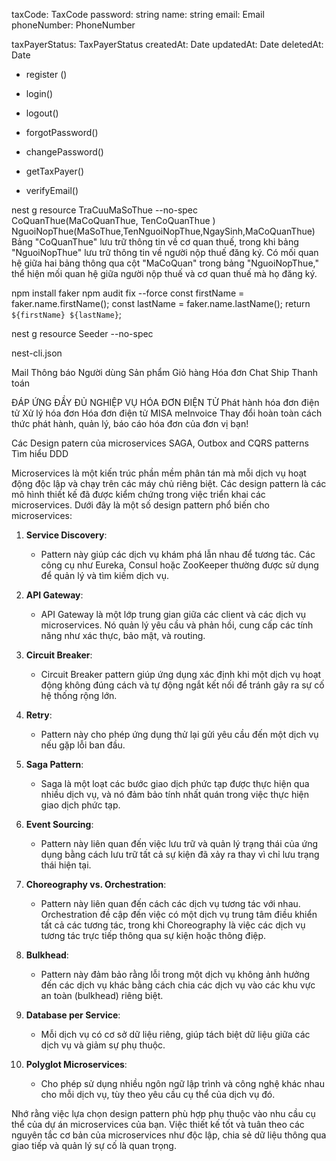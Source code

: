 <!-- nest g resource   invoice -->
<!-- TaxPayer -->
taxCode: TaxCode
password: string
name: string
email: Email
phoneNumber: PhoneNumber
<!-- address: string -->
<!-- bankName: string -->


<!-- bankNumber: string -->

taxPayerStatus: TaxPayerStatus
createdAt: Date
updatedAt: Date
deletedAt: Date
<!--  -->
+ register ()
+ login()
+ logout()

+ forgotPassword()
+ changePassword()


+ getTaxPayer()
+ verifyEmail()

<!-- + updateTaxPayer() -->
<!-- + deleteTaxPayer() -->

<!-- + verifyTaxPayerBank() -->
<!-- + verifyTaxPayerAddress() -->

 
 
nest g resource TraCuuMaSoThue --no-spec
CoQuanThue(MaCoQuanThue, TenCoQuanThue )
NguoiNopThue(MaSoThue,TenNguoiNopThue,NgaySinh,MaCoQuanThue)
Bảng "CoQuanThue" lưu trữ thông tin về cơ quan thuế, trong khi bảng "NguoiNopThue" lưu trữ thông tin về người nộp thuế đăng ký.
Có mối quan hệ giữa hai bảng thông qua cột "MaCoQuan" trong bảng "NguoiNopThue," thể hiện mối quan hệ giữa người nộp thuế và cơ quan thuế mà họ đăng ký.

<!-- validation MST-->

<!-- Ngẫu nhiên  tên -->

npm install faker
npm audit fix --force
const firstName = faker.name.firstName();
const lastName = faker.name.lastName();
return `${firstName} ${lastName}`;

<!-- Seeder -->

nest g resource Seeder --no-spec
<!-- co_quan_thue.json -->
nest-cli.json
<!-- "assets": ["seeder/**/*"], -->
<!-- Xong Seeder -->





<!-- Link vẽ draw.io [https://youtu.be/MLlal_jRoXQ?si=mrJDuXwNeud69g0R] -->
<!-- Chủ đề -->
<!-- Lộ trình? -->

Mail
Thông báo
Người dùng
Sản phẩm
Giỏ hàng
Hóa đơn
Chat
Ship
Thanh toán

<!-- Chủ đề: microservices cho hóa đơn điện tử -->
<!-- Chủ đề: microservices cho ddddddddddd -->

ĐÁP ỨNG ĐẦY ĐỦ NGHIỆP VỤ HÓA ĐƠN ĐIỆN TỬ
Phát hành hóa đơn điện tử
Xử lý hóa đơn
Hóa đơn điện tử MISA meInvoice
Thay đổi hoàn toàn cách thức phát hành, quản lý, báo cáo hóa đơn của đơn vị bạn!

<!-- Nội dung tổng quan của đồ án: -->

Các Design patern của microservices
SAGA, Outbox and CQRS patterns
Tìm hiểu DDD

<!-- Vì dùng localhost lên không có CI/CD -->

<!-- Docker và Kubernetes -->

<!-- Istio -->

<!-- Service Registry và Service Discovery dùng Consul -->
<!-- Kafka -->

<!-- Prometheus, grafana, kibana -->

<!-- security: authentication and authorization Oauth? -->


<!-- Load banlancer của Nginx -->

<!-- API gateway -->
<!-- Cache redis -->
<!-- Nhập mã captcha và nhấn “Tìm kiếm” -->

Microservices là một kiến trúc phần mềm phân tán mà mỗi dịch vụ hoạt động độc lập và chạy trên các máy chủ riêng biệt. Các design pattern là các mô hình thiết kế đã được kiểm chứng trong việc triển khai các microservices. Dưới đây là một số design pattern phổ biến cho microservices:

1. **Service Discovery**:
   - Pattern này giúp các dịch vụ khám phá lẫn nhau để tương tác. Các công cụ như Eureka, Consul hoặc ZooKeeper thường được sử dụng để quản lý và tìm kiếm dịch vụ.

2. **API Gateway**:
   - API Gateway là một lớp trung gian giữa các client và các dịch vụ microservices. Nó quản lý yêu cầu và phản hồi, cung cấp các tính năng như xác thực, bảo mật, và routing.

3. **Circuit Breaker**:
   - Circuit Breaker pattern giúp ứng dụng xác định khi một dịch vụ hoạt động không đúng cách và tự động ngắt kết nối để tránh gây ra sự cố hệ thống rộng lớn.

4. **Retry**:
   - Pattern này cho phép ứng dụng thử lại gửi yêu cầu đến một dịch vụ nếu gặp lỗi ban đầu.

5. **Saga Pattern**:
   - Saga là một loạt các bước giao dịch phức tạp được thực hiện qua nhiều dịch vụ, và nó đảm bảo tính nhất quán trong việc thực hiện giao dịch phức tạp.

6. **Event Sourcing**:
   - Pattern này liên quan đến việc lưu trữ và quản lý trạng thái của ứng dụng bằng cách lưu trữ tất cả sự kiện đã xảy ra thay vì chỉ lưu trạng thái hiện tại.

7. **Choreography vs. Orchestration**:
   - Pattern này liên quan đến cách các dịch vụ tương tác với nhau. Orchestration đề cập đến việc có một dịch vụ trung tâm điều khiển tất cả các tương tác, trong khi Choreography là việc các dịch vụ tương tác trực tiếp thông qua sự kiện hoặc thông điệp.

8. **Bulkhead**:
   - Pattern này đảm bảo rằng lỗi trong một dịch vụ không ảnh hưởng đến các dịch vụ khác bằng cách chia các dịch vụ vào các khu vực an toàn (bulkhead) riêng biệt.

9. **Database per Service**:
   - Mỗi dịch vụ có cơ sở dữ liệu riêng, giúp tách biệt dữ liệu giữa các dịch vụ và giảm sự phụ thuộc.

10. **Polyglot Microservices**:
    - Cho phép sử dụng nhiều ngôn ngữ lập trình và công nghệ khác nhau cho mỗi dịch vụ, tùy theo yêu cầu cụ thể của dịch vụ đó.

Nhớ rằng việc lựa chọn design pattern phù hợp phụ thuộc vào nhu cầu cụ thể của dự án microservices của bạn. Việc thiết kế tốt và tuân theo các nguyên tắc cơ bản của microservices như độc lập, chia sẻ dữ liệu thông qua giao tiếp và quản lý sự cố là quan trọng.











